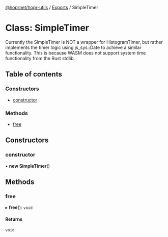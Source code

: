 [@hoprnet/hopr-utils](../README.md) / [Exports](../modules.md) / SimpleTimer

# Class: SimpleTimer

Currently the SimpleTimer is NOT a wrapper for HistogramTimer,
but rather implements the timer logic using js_sys::Date to achieve a similar functionality.
This is because WASM does not support system time functionality from the Rust stdlib.

## Table of contents

### Constructors

- [constructor](SimpleTimer.md#constructor)

### Methods

- [free](SimpleTimer.md#free)

## Constructors

### constructor

• **new SimpleTimer**()

## Methods

### free

▸ **free**(): `void`

#### Returns

`void`
